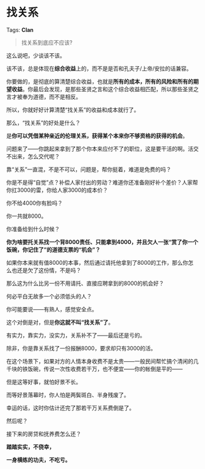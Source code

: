 # 找关系

Tags: **Clan**

> 找关系到底应不应该?



这么说吧，少谈该不该。

该不该，总是体现在**综合收益**上的，而不是是否和孔夫子/上帝/安拉的话兼容。

你要做的，是彻底的算清楚综合收益，也就是**所有的成本，所有的风险和所有的期望收益**。你最后会发现，是那些圣贤之言和这个综合收益相匹配，所以那些圣贤之言才被奉为道德，而不是相反。

所以，你就好好计算清楚“找关系”的收益和成本就行了。

那么，“找关系”的好处是什么？

是**你可以凭借某种亲近的伦理关系，获得某个本来你不够资格的获得的机会**。

问题来了——你跳起来拿到了那个你本来应付不了的职位，这是要干活的啊。活交不出来，怎么交代呢？

靠“关系”一直混，不是不可以，问题是，帮你挺着，难道是免费的吗？

你是不是得“自觉”点？补偿人家付出的劳动？难道你还准备刚好补个差价？人家帮你扛3000的雷，你给人家3000的成本价？

你不给4000你有脸吗？

你一共就8000。

你准备给到什么时候？

**你为啥要托关系找一个背8000责任、只能拿到4000，并且欠人一张“赏了你一个饭碗，你记住了”的道德支票的“机会”？**

  


如果你本来就有值8000的本事，然后通过请托他拿到了8000的工作，那么你怎么也还是欠了这份情，不是吗？

那么这为什么比另一份不用请托、直接应聘拿到的8000的机会好？

何必平白无故多一个必须低头的人？

  


  


你可能要说——有熟人，感觉安全点。

这个对倒是对，但是**你这就不叫“找关系”了**。

  


有实力，靠实力，没实力，关系补不了——最后还是亏的。

除非，你是靠关系找了一份报酬8000，要求却只有3000的活。

在这个场景下，如果对方的人情本身收费不是太贵——一般民间帮忙搞个清闲的几千块的铁饭碗，传说一次性收费若干万，也不便宜——你的帐倒是平的——

但是这等好事，就怕好景不长。

而等好景落幕时，你人怕是两鬓斑白、半身残废了。

幸运的话，这时你估计还完了那若干万关系费倒是了。

然后呢？

接下来的房贷和抚养费怎么还？

  


**踏踏实实，不侥幸，**

**一身横练的功夫，不吃亏。**



